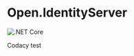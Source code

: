 # Open.IdentityServer

![.NET Core](https://github.com/RadekHermann/Open.IdentityServer/workflows/.NET%20Core/badge.svg?branch=master&event=push)

Codacy test
